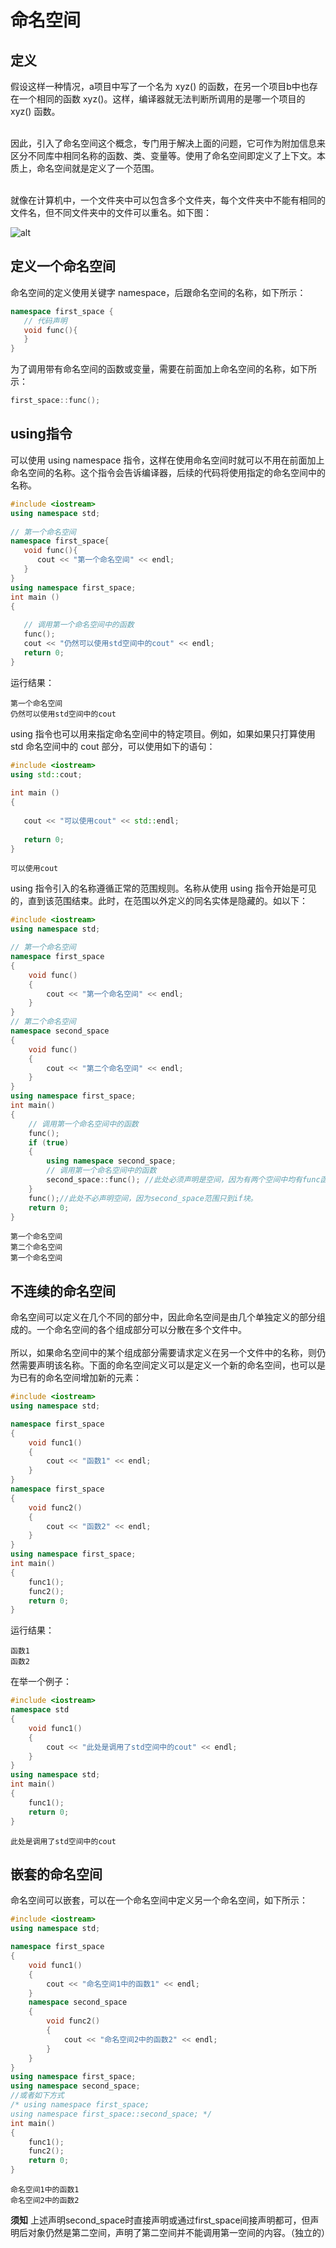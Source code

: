 # 命名空间

## 定义

假设这样一种情况，a项目中写了一个名为 xyz() 的函数，在另一个项目b中也存在一个相同的函数 xyz()。这样，编译器就无法判断所调用的是哪一个项目的 xyz() 函数。<br><br>

因此，引入了命名空间这个概念，专门用于解决上面的问题，它可作为附加信息来区分不同库中相同名称的函数、类、变量等。使用了命名空间即定义了上下文。本质上，命名空间就是定义了一个范围。<br><br>

就像在计算机中，一个文件夹中可以包含多个文件夹，每个文件夹中不能有相同的文件名，但不同文件夹中的文件可以重名。如下图：

![alt](./IMG/命名空间_1.jpg)

## 定义一个命名空间

命名空间的定义使用关键字 namespace，后跟命名空间的名称，如下所示：

```c++
namespace first_space {
   // 代码声明
   void func(){
   }
}
```

为了调用带有命名空间的函数或变量，需要在前面加上命名空间的名称，如下所示：

```c++
first_space::func();
```

## using指令

可以使用 using namespace 指令，这样在使用命名空间时就可以不用在前面加上命名空间的名称。这个指令会告诉编译器，后续的代码将使用指定的命名空间中的名称。

```c++
#include <iostream>
using namespace std;
 
// 第一个命名空间
namespace first_space{
   void func(){
      cout << "第一个命名空间" << endl;
   }
}
using namespace first_space;
int main ()
{
 
   // 调用第一个命名空间中的函数
   func();
   cout << "仍然可以使用std空间中的cout" << endl;
   return 0;
}
```

运行结果：

```shell
第一个命名空间
仍然可以使用std空间中的cout
```

using 指令也可以用来指定命名空间中的特定项目。例如，如果如果只打算使用 std 命名空间中的 cout 部分，可以使用如下的语句：

```c++
#include <iostream>
using std::cout;
 
int main ()
{
 
   cout << "可以使用cout" << std::endl;
   
   return 0;
}
```

```shell
可以使用cout
```

using 指令引入的名称遵循正常的范围规则。名称从使用 using 指令开始是可见的，直到该范围结束。此时，在范围以外定义的同名实体是隐藏的。如以下：

```c++
#include <iostream>
using namespace std;

// 第一个命名空间
namespace first_space
{
    void func()
    {
        cout << "第一个命名空间" << endl;
    }
}
// 第二个命名空间
namespace second_space
{
    void func()
    {
        cout << "第二个命名空间" << endl;
    }
}
using namespace first_space;
int main()
{
    // 调用第一个命名空间中的函数
    func();
    if (true)
    {
        using namespace second_space;
        // 调用第一个命名空间中的函数
        second_space::func(); //此处必须声明是空间，因为有两个空间中均有func函数
    }
    func();//此处不必声明空间，因为second_space范围只到if块。
    return 0;
}
```

```shell
第一个命名空间
第二个命名空间
第一个命名空间
```

## 不连续的命名空间

命名空间可以定义在几个不同的部分中，因此命名空间是由几个单独定义的部分组成的。一个命名空间的各个组成部分可以分散在多个文件中。<br><br>
所以，如果命名空间中的某个组成部分需要请求定义在另一个文件中的名称，则仍然需要声明该名称。下面的命名空间定义可以是定义一个新的命名空间，也可以是为已有的命名空间增加新的元素：

```c++
#include <iostream>
using namespace std;

namespace first_space
{
    void func1()
    {
        cout << "函数1" << endl;
    }
}
namespace first_space
{
    void func2()
    {
        cout << "函数2" << endl;
    }
}
using namespace first_space;
int main()
{
    func1();
    func2();
    return 0;
}
```

运行结果：

```shell
函数1
函数2
```

在举一个例子：

```c++
#include <iostream>
namespace std
{
    void func1()
    {
        cout << "此处是调用了std空间中的cout" << endl;
    }
}
using namespace std;
int main()
{
    func1();
    return 0;
}
```

```shell
此处是调用了std空间中的cout
```

## 嵌套的命名空间

命名空间可以嵌套，可以在一个命名空间中定义另一个命名空间，如下所示：

```c++
#include <iostream>
using namespace std;

namespace first_space
{
    void func1()
    {
        cout << "命名空间1中的函数1" << endl;
    }
    namespace second_space
    {
        void func2()
        {
            cout << "命名空间2中的函数2" << endl;
        }
    }
}
using namespace first_space;
using namespace second_space;
//或者如下方式
/* using namespace first_space;
using namespace first_space::second_space; */
int main()
{
    func1();
    func2();
    return 0;
}
```

```shell
命名空间1中的函数1
命名空间2中的函数2
```

**须知**
上述声明second_space时直接声明或通过first_space间接声明都可，但声明后对象仍然是第二空间，声明了第二空间并不能调用第一空间的内容。（独立的）
